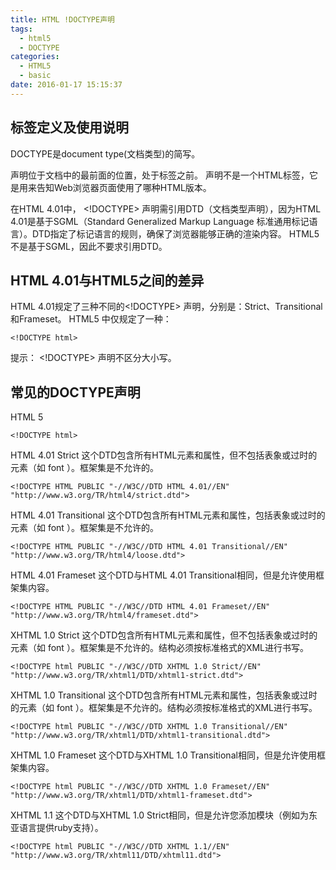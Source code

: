 ```yaml
---
title: HTML !DOCTYPE声明
tags:
  - html5
  - DOCTYPE
categories:
  - HTML5
  - basic
date: 2016-01-17 15:15:37
---
```


## 标签定义及使用说明

DOCTYPE是document type(文档类型)的简写。
<!DOCTYPE>声明位于文档中的最前面的位置，处于<html>标签之前。
<!DOCTYPE>声明不是一个HTML标签，它是用来告知Web浏览器页面使用了哪种HTML版本。
在HTML 4.01中， <!DOCTYPE> 声明需引用DTD（文档类型声明），因为HTML 4.01是基于SGML（Standard Generalized Markup Language 标准通用标记语言）。DTD指定了标记语言的规则，确保了浏览器能够正确的渲染内容。
HTML5不是基于SGML，因此不要求引用DTD。

## HTML 4.01与HTML5之间的差异

HTML 4.01规定了三种不同的<!DOCTYPE> 声明，分别是：Strict、Transitional 和Frameset。 HTML5 中仅规定了一种：
```
<!DOCTYPE html>
```
提示： <!DOCTYPE> 声明不区分大小写。

## 常见的DOCTYPE声明

HTML 5
```
<!DOCTYPE html>
```

HTML 4.01 Strict
这个DTD包含所有HTML元素和属性，但不包括表象或过时的元素（如 font ）。框架集是不允许的。
```
<!DOCTYPE HTML PUBLIC "-//W3C//DTD HTML 4.01//EN" "http://www.w3.org/TR/html4/strict.dtd">
```

HTML 4.01 Transitional
这个DTD包含所有HTML元素和属性，包括表象或过时的元素（如 font ）。框架集是不允许的。
```
<!DOCTYPE HTML PUBLIC "-//W3C//DTD HTML 4.01 Transitional//EN" "http://www.w3.org/TR/html4/loose.dtd">
```

HTML 4.01 Frameset
这个DTD与HTML 4.01 Transitional相同，但是允许使用框架集内容。
```
<!DOCTYPE HTML PUBLIC "-//W3C//DTD HTML 4.01 Frameset//EN" "http://www.w3.org/TR/html4/frameset.dtd">
```

XHTML 1.0 Strict
这个DTD包含所有HTML元素和属性，但不包括表象或过时的元素（如 font ）。框架集是不允许的。结构必须按标准格式的XML进行书写。
```       
<!DOCTYPE html PUBLIC "-//W3C//DTD XHTML 1.0 Strict//EN" "http://www.w3.org/TR/xhtml1/DTD/xhtml1-strict.dtd">
```

XHTML 1.0 Transitional
这个DTD包含所有HTML元素和属性，包括表象或过时的元素（如 font ）。框架集是不允许的。结构必须按标准格式的XML进行书写。
```
<!DOCTYPE html PUBLIC "-//W3C//DTD XHTML 1.0 Transitional//EN" "http://www.w3.org/TR/xhtml1/DTD/xhtml1-transitional.dtd">       
```

XHTML 1.0 Frameset
这个DTD与XHTML 1.0 Transitional相同，但是允许使用框架集内容。
```
<!DOCTYPE html PUBLIC "-//W3C//DTD XHTML 1.0 Frameset//EN" "http://www.w3.org/TR/xhtml1/DTD/xhtml1-frameset.dtd">      
```

XHTML 1.1
这个DTD与XHTML 1.0 Strict相同，但是允许您添加模块（例如为东亚语言提供ruby支持）。
```
<!DOCTYPE html PUBLIC "-//W3C//DTD XHTML 1.1//EN" "http://www.w3.org/TR/xhtml11/DTD/xhtml11.dtd">  
```
